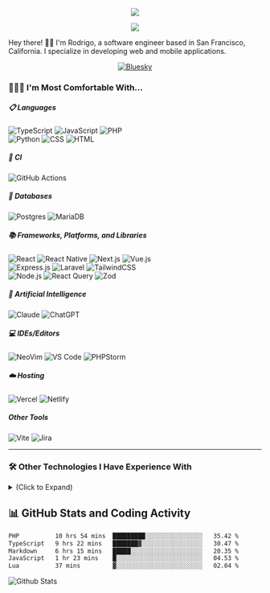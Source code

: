 <p align="center">
    <img src="https://readme-typing-svg.demolab.com?font=Source+Code+Pro&weight=300&size=32&duration=1&pause=1&color=03EDF7&center=true&vCenter=true&repeat=false&width=435&lines=Rodrigo+Bondoc">
</p>

<p align="center">
    <img src="https://readme-typing-svg.demolab.com?font=Source+Code+Pro&duration=3000&pause=1000&color=03EDF7&center=true&vCenter=true&width=435&lines=Software+Engineer...;...developing+web+and+mobile+apps...;...and+always+learning+new+things!">
</p>

Hey there! 👋🏽 I'm Rodrigo, a software engineer based in San Francisco, California. I specialize in developing web and mobile applications.

<p align="center">
    <a target="_blank" href="https://bsky.app/profile/rbondoc.dev">
        <img alt="Bluesky" src="https://img.shields.io/badge/Bluesky-0285FF?style=for-the-badge&logo=Bluesky&logoColor=white">
    </a>
</p>

### 👨🏽‍💻 I'm Most Comfortable With...

##### 📋 Languages

<div>
    <img alt="TypeScript" src="https://img.shields.io/badge/typescript-%23007ACC.svg?style=for-the-badge&logo=typescript&logoColor=white">
    <img alt="JavaScript" src="https://img.shields.io/badge/javascript-%23323330.svg?style=for-the-badge&logo=javascript&logoColor=%23F7DF1E">
    <img alt="PHP" src="https://img.shields.io/badge/php-%23777BB4.svg?style=for-the-badge&logo=php&logoColor=white">
</div>

<div>
    <img alt="Python" src="https://img.shields.io/badge/python-3670A0?style=for-the-badge&logo=python&logoColor=ffdd54">
    <img alt="CSS" src="https://img.shields.io/badge/css3-%231572B6.svg?style=for-the-badge&logo=css3&logoColor=white">
    <img alt="HTML" src="https://img.shields.io/badge/html5-%23E34F26.svg?style=for-the-badge&logo=html5&logoColor=white">
</div>

##### 🔬 CI

<div>
    <img alt="GitHub Actions" src="https://img.shields.io/badge/github%20actions-%232671E5.svg?style=for-the-badge&logo=githubactions&logoColor=white">
</div>

##### 💾 Databases

<div>
    <img alt="Postgres" src="https://img.shields.io/badge/postgres-%23316192.svg?style=for-the-badge&logo=postgresql&logoColor=white">
    <img alt="MariaDB" src="https://img.shields.io/badge/MariaDB-003545?style=for-the-badge&logo=mariadb&logoColor=white">
</div>

##### 📚 Frameworks, Platforms, and Libraries

<div>
    <img alt="React" src="https://img.shields.io/badge/react-%2320232a.svg?style=for-the-badge&logo=react&logoColor=%2361DAFB">
    <img alt="React Native" src="https://img.shields.io/badge/react_native-%2320232a.svg?style=for-the-badge&logo=react&logoColor=%2361DAFB">
    <img alt="Next.js" src="https://img.shields.io/badge/Next-black?style=for-the-badge&logo=next.js&logoColor=white">
    <img alt="Vue.js" src="https://img.shields.io/badge/vuejs-%2335495e.svg?style=for-the-badge&logo=vuedotjs&logoColor=%234FC08D">
</div>
<div>
    <img alt="Express.js" src="https://img.shields.io/badge/express.js-%23404d59.svg?style=for-the-badge&logo=express&logoColor=%2361DAFB">
    <img alt="Laravel" src="https://img.shields.io/badge/laravel-%23FF2D20.svg?style=for-the-badge&logo=laravel&logoColor=white">
    <img alt="TailwindCSS" src="https://img.shields.io/badge/tailwindcss-%2338B2AC.svg?style=for-the-badge&logo=tailwind-css&logoColor=white">
</div>
<div>
    <img alt="Node.js" src="https://img.shields.io/badge/node.js-6DA55F?style=for-the-badge&logo=node.js&logoColor=white">
    <img alt="React Query" src="https://img.shields.io/badge/-React%20Query-FF4154?style=for-the-badge&logo=react%20query&logoColor=white">
    <img alt="Zod" src="https://img.shields.io/badge/zod-%233068b7.svg?style=for-the-badge&logo=zod&logoColor=white">
</div>

##### 🤖 Artificial Intelligence

<div>
    <img alt="Claude" src="https://img.shields.io/badge/Claude-D97757?style=for-the-badge&logo=claude&logoColor=white">
    <img alt="ChatGPT" src="https://img.shields.io/badge/chatGPT-74aa9c?style=for-the-badge&logo=openai&logoColor=white">
</div>

##### 💻 IDEs/Editors

<div>
    <img alt="NeoVim" src="https://img.shields.io/badge/NeoVim-%2357A143.svg?&style=for-the-badge&logo=neovim&logoColor=white">
    <img alt="VS Code" src="https://img.shields.io/badge/Visual%20Studio%20Code-0078d7.svg?style=for-the-badge&logo=visual-studio-code&logoColor=white">
    <img alt="PHPStorm" src="https://img.shields.io/badge/phpstorm-143?style=for-the-badge&logo=phpstorm&logoColor=black&color=black&labelColor=darkorchid">
</div>

##### ☁️ Hosting

<div>
    <img alt="Vercel" src="https://img.shields.io/badge/vercel-%23000000.svg?style=for-the-badge&logo=vercel&logoColor=white">
    <img alt="Netlify" src="https://img.shields.io/badge/netlify-%23000000.svg?style=for-the-badge&logo=netlify&logoColor=#00C7B7">
</div>

##### Other Tools

<div>
    <img alt="Vite" src="https://img.shields.io/badge/vite-%23646CFF.svg?style=for-the-badge&logo=vite&logoColor=white" >
    <img alt="Jira" src="https://img.shields.io/badge/jira-%230A0FFF.svg?style=for-the-badge&logo=jira&logoColor=white">
</div>

---

### 🛠️ Other Technologies I Have Experience With

<details>
<summary>(Click to Expand)</summary>

##### 📋 Languages

<div>
    <img alt="C" src="https://img.shields.io/badge/c-%2300599C.svg?style=for-the-badge&logo=c&logoColor=white">
    <img alt="Java" src="https://img.shields.io/badge/java-%23ED8B00.svg?style=for-the-badge&logo=openjdk&logoColor=white">
    <img alt="Rust" src="https://img.shields.io/badge/rust-%23000000.svg?style=for-the-badge&logo=rust&logoColor=white">
</div>

##### 📚 Frameworks, Platforms, and Libraries

<div>
    <img alt="SolidJS" src="https://img.shields.io/badge/SolidJS-2c4f7c?style=for-the-badge&logo=solid&logoColor=c8c9cb">
    <img alt="Radix UI" src="https://img.shields.io/badge/radix%20ui-161618.svg?style=for-the-badge&logo=radix-ui&logoColor=white">
    <img alt="React Router" src="https://img.shields.io/badge/React_Router-CA4245?style=for-the-badge&logo=react-router&logoColor=white">
    <img alt="Jest" src="https://img.shields.io/badge/-jest-%23C21325?style=for-the-badge&logo=jest&logoColor=white">
</div>

##### 💾 Databases

<div>
    <img alt="MariaDB" src="https://img.shields.io/badge/MariaDB-003545?style=for-the-badge&logo=mariadb&logoColor=white">
    <img alt="MongoDB" src="https://img.shields.io/badge/MongoDB-%234ea94b.svg?style=for-the-badge&logo=mongodb&logoColor=white">
</div>

##### 🧰 Other Tools

<div>
    <img alt="Docker" src="https://img.shields.io/badge/docker-%230db7ed.svg?style=for-the-badge&logo=docker&logoColor=white">
    <img alt="Figma" src="https://img.shields.io/badge/figma-%23F24E1E.svg?style=for-the-badge&logo=figma&logoColor=white">
    <img alt="Postman" src="https://img.shields.io/badge/Postman-FF6C37?style=for-the-badge&logo=postman&logoColor=white">
</div>
<div>
    <img alt="Webpack" src="https://img.shields.io/badge/webpack-%238DD6F9.svg?style=for-the-badge&logo=webpack&logoColor=black">
</div>

</details>

## 📊 GitHub Stats and Coding Activity

<!--START_SECTION:waka-->

```txt
PHP          10 hrs 54 mins  █████████░░░░░░░░░░░░░░░░   35.42 %
TypeScript   9 hrs 22 mins   ███████▓░░░░░░░░░░░░░░░░░   30.47 %
Markdown     6 hrs 15 mins   █████░░░░░░░░░░░░░░░░░░░░   20.35 %
JavaScript   1 hr 23 mins    █░░░░░░░░░░░░░░░░░░░░░░░░   04.53 %
Lua          37 mins         ▓░░░░░░░░░░░░░░░░░░░░░░░░   02.04 %
```

<!--END_SECTION:waka-->

<img alt="Github Stats" src="https://github-readme-stats.vercel.app/api?username=rbondoc96&count_private=true&show_icons=true&theme=tokyonight&hide=stars">
